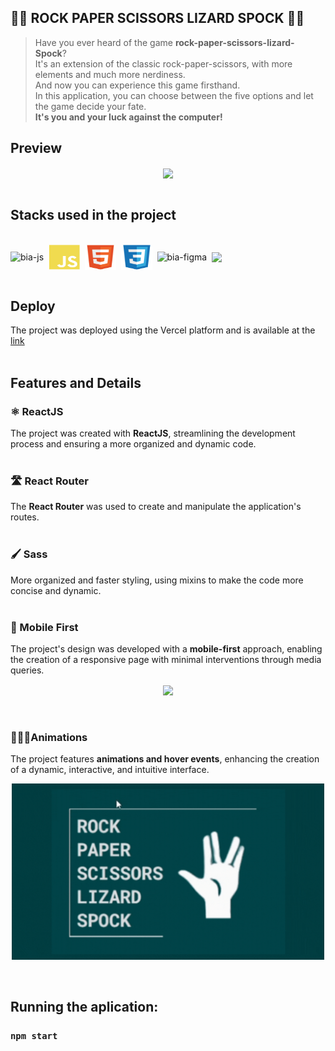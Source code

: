 ## 🖖🏼 ROCK PAPER SCISSORS LIZARD SPOCK 🖖🏼
>Have you ever heard of the game **rock-paper-scissors-lizard-Spock**? <br>It's an extension of the classic rock-paper-scissors, with more elements and much more nerdiness. <br>And now you can experience this game firsthand. <br>In this application, you can choose between the five options and let the game decide your fate. <br>**It's you and your luck against the computer!**<br>

## Preview
<div align="center">
  <img align="center" src="public/preview.gif" width="700px">
</div> <br>

## Stacks used in the project
<div style="display: inline_block"><br>
  <img align="center" alt="bia-js" height="40" width="50" src="https://www.vectorlogo.zone/logos/reactjs/reactjs-icon.svg">
  <img>
  <img align="center" alt="bia-js" height="40" width="50" src="https://raw.githubusercontent.com/devicons/devicon/master/icons/javascript/javascript-plain.svg">
  <img>
  <img align="center" alt="bia-HTML" height="40" width="50" src="https://raw.githubusercontent.com/devicons/devicon/master/icons/html5/html5-original.svg">
  <img>
  <img align="center" alt="bia-CSS" height="40" width="50" src="https://raw.githubusercontent.com/devicons/devicon/master/icons/css3/css3-original.svg">
  <img>
  <img align="center" width="40" height="40" src="https://www.vectorlogo.zone/logos/figma/figma-icon.svg" alt="bia-figma"/>
  <img>
  <img align="center" src="https://www.vectorlogo.zone/logos/sass-lang/sass-lang-icon.svg" height="50"/>
</div>
<br>

## Deploy
The project was deployed using the Vercel platform and is available at the [link](https://rpsls-beige.vercel.app/)
<br><br>

## Features and Details

### ⚛️ ReactJS
The project was created with **ReactJS**, streamlining the development process and ensuring a more organized and dynamic code.<br><br>

### 🛣️ React Router
The **React Router** was used to create and manipulate the application's routes.<br><br>

### 🖌️ Sass 
More organized and faster styling, using mixins to make the code more concise and dynamic.<br><br>

### 📲 Mobile First
The project's design was developed with a **mobile-first** approach, enabling the creation of a responsive page with minimal interventions through media queries.

<div align="center">
  <img align="center" src="public/responsive.gif" width="500px">
</div> <br><br>

### 🏃🏼‍♀️Animations
The project features **animations and hover events**, enhancing the creation of a dynamic, interactive, and intuitive interface.
<div align="center">
  <img align="center" src="public/animations.gif" width="500px">
</div> <br><br>

## Running the aplication:

### `npm start`





